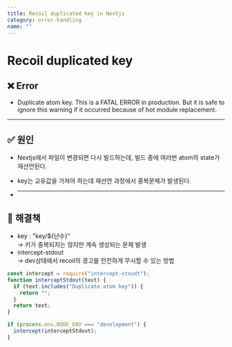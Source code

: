 ```yaml
---
title: Recoil duplicated key in Nextjs
category: error-handling
name: ""
---
```


# Recoil duplicated key

## ❌ Error

- Duplicate atom key. This is a FATAL ERROR in
  production. But it is safe to ignore this warning if it occurred because of
  hot module replacement.

---

## ✅ 원인

- Nextjs에서 파일이 변경되면 다시 빌드하는데, 빌드 중에 여러번 atom의 state가 재선언된다.
- key는 교유값을 가져야 하는데 재선언 과정에서 중복문제가 발생된다.

- ***

## 🚀 해결책

- key : "key/${난수}"  
  → 키가 중복되지는 않지만 계속 생성되는 문제 발생
- intercept-stdout  
  → dev상태에서 recoil의 경고를 안전하게 무시할 수 있는 방법

```javascript
const intercept = require("intercept-stoudt");
function interceptStdout(text) {
  if (text.includes("Duplicate atom key")) {
    return "";
  }
  return text;
}

if (process.env.NODE_ENV === "development") {
  intercept(interceptStdout);
}
```
